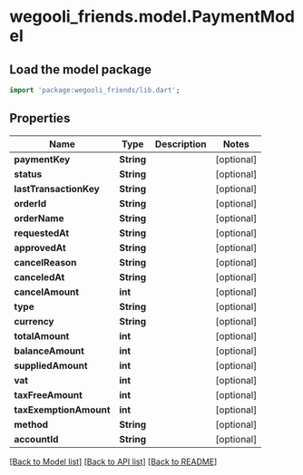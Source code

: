 # wegooli_friends.model.PaymentModel

## Load the model package

```dart
import 'package:wegooli_friends/lib.dart';
```

## Properties

| Name                   | Type       | Description | Notes      |
| ---------------------- | ---------- | ----------- | ---------- |
| **paymentKey**         | **String** |             | [optional] |
| **status**             | **String** |             | [optional] |
| **lastTransactionKey** | **String** |             | [optional] |
| **orderId**            | **String** |             | [optional] |
| **orderName**          | **String** |             | [optional] |
| **requestedAt**        | **String** |             | [optional] |
| **approvedAt**         | **String** |             | [optional] |
| **cancelReason**       | **String** |             | [optional] |
| **canceledAt**         | **String** |             | [optional] |
| **cancelAmount**       | **int**    |             | [optional] |
| **type**               | **String** |             | [optional] |
| **currency**           | **String** |             | [optional] |
| **totalAmount**        | **int**    |             | [optional] |
| **balanceAmount**      | **int**    |             | [optional] |
| **suppliedAmount**     | **int**    |             | [optional] |
| **vat**                | **int**    |             | [optional] |
| **taxFreeAmount**      | **int**    |             | [optional] |
| **taxExemptionAmount** | **int**    |             | [optional] |
| **method**             | **String** |             | [optional] |
| **accountId**          | **String** |             | [optional] |

[[Back to Model list]](../README.md#documentation-for-models)
[[Back to API list]](../README.md#documentation-for-api-endpoints)
[[Back to README]](../README.md)
